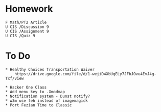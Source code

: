 # Homework

    F Math/PT2 Article
    U CIS /Discussion 9
    U CIS /Assignment 9
    U CIS /Quiz 9

# To Do

    * Healthy Choices Transportation Waiver
        https://drive.google.com/file/d/1-wejiD4XbUqELy7JFbJOvu4EvJ4g-Txf/view

    * Hacker One Class
    * Add menu key to .Xmodmap
    * Notification system - Dunst notify?
    * w3m use feh instead of imagemagick
    * Port Fezian Time to Classic
